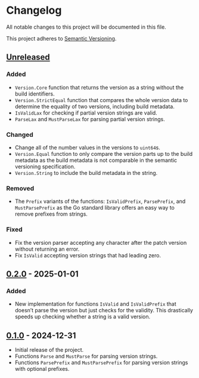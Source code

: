 # Changelog

All notable changes to this project will be documented in this file.

This project adheres to
[Semantic Versioning](https://semver.org/spec/v2.0.0.html).

## [Unreleased]

### Added

- `Version.Core` function that returns the version as a string without the build
  identifiers.
- `Version.StrictEqual` function that compares the whole version data to
  determine the equality of two versions, including build metadata.
- `IsValidLax` for checking if partial version strings are valid.
- `ParseLax` and `MustParseLax` for parsing partial version strings.

### Changed

- Change all of the number values in the versions to `uint64`s.
- `Version.Equal` function to only compare the version parts up to the build
  metadata as the build metadata is not comparable in the semantic versioning
  specification.
- `Version.String` to include the build metadata in the string.

### Removed

- The `Prefix` variants of the functions: `IsValidPrefix`, `ParsePrefix`, and
  `MustParsePrefix` as the Go standard library offers an easy way to remove
  prefixes from strings.

### Fixed

- Fix the version parser accepting any character after the patch version without
  returning an error.
- Fix `IsValid` accepting version strings that had leading zero.

## [0.2.0] - 2025-01-01

### Added

- New implementation for functions `IsValid` and `IsValidPrefix` that doesn’t
  parse the version but just checks for the validity. This drastically speeds up
  checking whether a string is a valid version.

## [0.1.0] - 2024-12-31

- Initial release of the project.
- Functions `Parse` and `MustParse` for parsing version strings.
- Functions `ParsePrefix` and `MustParsePrefix` for parsing version strings with
  optional prefixes.

[unreleased]: https://github.com/anttikivi/go-semver/compare/v0.2.0...HEAD
[0.2.0]: https://github.com/anttikivi/go-semver/compare/v0.1.0...v0.2.0
[0.1.0]: https://github.com/anttikivi/go-semver/releases/tag/v0.1.0
